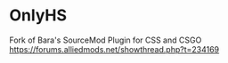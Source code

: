 OnlyHS
============

Fork of Bara's SourceMod Plugin for CSS and CSGO
https://forums.alliedmods.net/showthread.php?t=234169
